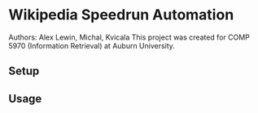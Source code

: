 # Wikipedia Speedrun Automation

Authors: Alex Lewin, Michal, Kvicala
This project was created for COMP 5970 (Information Retrieval) at Auburn University.



Setup
------



Usage
----- 


